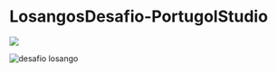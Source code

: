 # LosangosDesafio-PortugolStudio

![](https://media.discordapp.net/attachments/619726610907529236/622151909381505024/unknown.png)

![desafio losango](https://user-images.githubusercontent.com/37851168/64934488-c81e0e00-d810-11e9-91ec-9e1f6fb5133e.gif)
